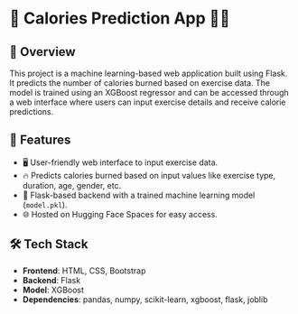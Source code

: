 # 🍏 Calories Prediction App 🏋️‍♂️

## 📖 Overview

This project is a machine learning-based web application built using Flask. It predicts the number of calories burned based on exercise data. The model is trained using an XGBoost regressor and can be accessed through a web interface where users can input exercise details and receive calorie predictions.

## 🌟 Features

- 🖥️ User-friendly web interface to input exercise data.
- 🔥 Predicts calories burned based on input values like exercise type, duration, age, gender, etc.
- 🤖 Flask-based backend with a trained machine learning model (`model.pkl`).
- 🌐 Hosted on Hugging Face Spaces for easy access.

## 🛠️ Tech Stack

- **Frontend**: HTML, CSS, Bootstrap
- **Backend**: Flask
- **Model**: XGBoost
- **Dependencies**: pandas, numpy, scikit-learn, xgboost, flask, joblib


